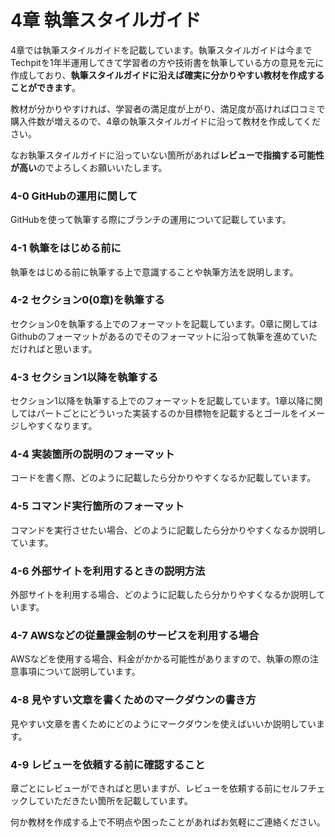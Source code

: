 # 4章 執筆スタイルガイド

4章では執筆スタイルガイドを記載しています。執筆スタイルガイドは今までTechpitを1年半運用してきて学習者の方や技術書を執筆している方の意見を元に作成しており、**執筆スタイルガイドに沿えば確実に分かりやすい教材を作成することができます**。

教材が分かりやすければ、学習者の満足度が上がり、満足度が高ければ口コミで購入件数が増えるので、4章の執筆スタイルガイドに沿って教材を作成してください。

なお執筆スタイルガイドに沿っていない箇所があれば**レビューで指摘する可能性が高い**のでよろしくお願いいたします。



### 4-0 GitHubの運用に関して

GitHubを使って執筆する際にブランチの運用について記載しています。

### 4-1 執筆をはじめる前に

執筆をはじめる前に執筆する上で意識することや執筆方法を説明します。

### 4-2 セクション0\(0章\)を執筆する

セクション0を執筆する上でのフォーマットを記載しています。0章に関してはGithubのフォーマットがあるのでそのフォーマットに沿って執筆を進めていただければと思います。

### 4-3 セクション1以降を執筆する

セクション1以降を執筆する上でのフォーマットを記載しています。1章以降に関してはパートごとにどういった実装するのか目標物を記載するとゴールをイメージしやすくなります。

### 4-4 実装箇所の説明のフォーマット

コードを書く際、どのように記載したら分かりやすくなるか記載しています。

### 4-5 コマンド実行箇所のフォーマット

コマンドを実行させたい場合、どのように記載したら分かりやすくなるか説明しています。

### 4-6 外部サイトを利用するときの説明方法

外部サイトを利用する場合、どのように記載したら分かりやすくなるか説明しています。

### 4-7 AWSなどの従量課金制のサービスを利用する場合

AWSなどを使用する場合、料金がかかる可能性がありますので、執筆の際の注意事項について説明しています。

### 4-8 見やすい文章を書くためのマークダウンの書き方

見やすい文章を書くためにどのようにマークダウンを使えばいいか説明しています。

### 4-9 レビューを依頼する前に確認すること

章ごとにレビューができればと思いますが、レビューを依頼する前にセルフチェックしていただきたい箇所を記載しています。



何か教材を作成する上で不明点や困ったことがあればお気軽にご連絡ください。

